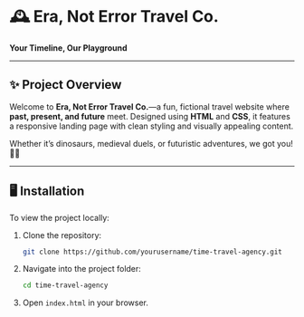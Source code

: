 # 🕰️ **Era, Not Error Travel Co.**  
**Your Timeline, Our Playground**

---

## ✨ **Project Overview**  
Welcome to **Era, Not Error Travel Co.**—a fun, fictional travel website where **past, present, and future** meet. Designed using **HTML** and **CSS**, it features a responsive landing page with clean styling and visually appealing content.

Whether it’s dinosaurs, medieval duels, or futuristic adventures, we got you! 🤝🌟 

---

## 🖥️ **Installation**  

To view the project locally:  

1. Clone the repository:  
   ```bash
   git clone https://github.com/yourusername/time-travel-agency.git
   ```

2. Navigate into the project folder:  
   ```bash
   cd time-travel-agency
   ```

3. Open `index.html` in your browser.
